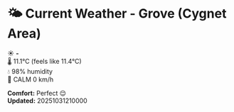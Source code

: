 # 🌤️ Current Weather - Grove (Cygnet Area)

☀️ **-**  
🌡️ 11.1°C (feels like 11.4°C)  
💧 98% humidity  
💨 CALM 0 km/h  

**Comfort:** Perfect 😌  
**Updated:** 20251031210000
